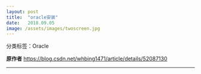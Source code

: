 ```yaml
---
layout: post
title:  "oracle安装"
date:   2018.09.05
image: /assets/images/twoscreen.jpg
---
```

分类标签：Oracle

**原作者** 
https://blog.csdn.net/whbing1471/article/details/52087130
***

